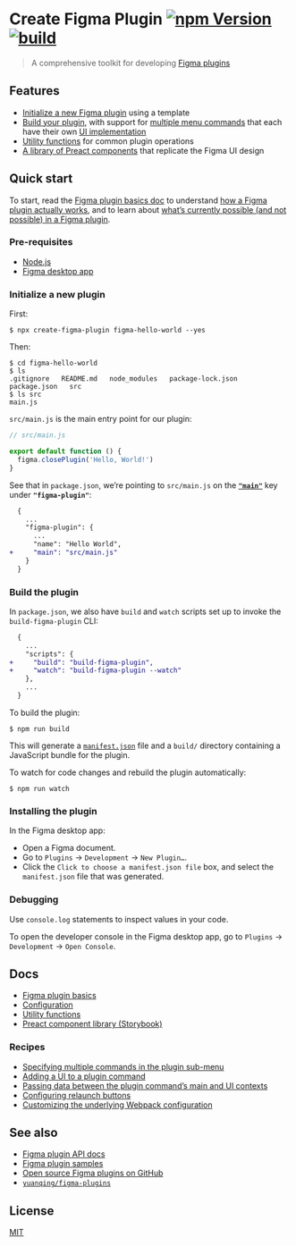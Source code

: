 # Create Figma Plugin [![npm Version](https://img.shields.io/npm/v/create-figma-plugin?cacheSeconds=1800)](https://www.npmjs.com/package/create-figma-plugin) [![build](https://github.com/yuanqing/create-figma-plugin/workflows/build/badge.svg)](https://github.com/yuanqing/create-figma-plugin/actions?query=workflow%3Abuild)

> A comprehensive toolkit for developing [Figma plugins](https://figma.com/plugin-docs/)

## Features

- [Initialize a new Figma plugin](#initialize-a-new-plugin) using a template
- [Build your plugin](#build-the-plugin), with support for [multiple menu commands](/docs/recipes/multiple-commands.md#readme) that each have their own [UI implementation](/docs/recipes/ui.md#readme)
- [Utility functions](/docs/utility-functions.md#readme) for common plugin operations
- [A library of Preact components](https://yuanqing.github.io/create-figma-plugin/) that replicate the Figma UI design

## Quick start

To start, read the [Figma plugin basics doc](/docs/basics.md#readme) to understand [how a Figma plugin actually works](/docs/basics.md#how-a-figma-plugin-works), and to learn about [what’s currently possible (and not possible) in a Figma plugin](/docs/basics.md#what-a-figma-plugin-can-and-cannot-do).

### Pre-requisites

- [Node.js](https://nodejs.org/)
- [Figma desktop app](https://figma.com/downloads/)

### Initialize a new plugin

First:

```
$ npx create-figma-plugin figma-hello-world --yes
```

Then:

```
$ cd figma-hello-world
$ ls
.gitignore   README.md   node_modules   package-lock.json   package.json   src
$ ls src
main.js
```

`src/main.js` is the main entry point for our plugin:

```js
// src/main.js

export default function () {
  figma.closePlugin('Hello, World!')
}
```

See that in `package.json`, we’re pointing to `src/main.js` on the [**`"main"`**](/docs/configuration.md#main) key under **`"figma-plugin"`**:

```diff
  {
    ...
    "figma-plugin": {
      ...
      "name": "Hello World",
+     "main": "src/main.js"
    }
  }
```

### Build the plugin

In `package.json`, we also have `build` and `watch` scripts set up to invoke the `build-figma-plugin` CLI:

```diff
  {
    ...
    "scripts": {
+     "build": "build-figma-plugin",
+     "watch": "build-figma-plugin --watch"
    },
    ...
  }
```

To build the plugin:

```
$ npm run build
```

This will generate a [`manifest.json`](https://figma.com/plugin-docs/manifest/) file and a `build/` directory containing a JavaScript bundle for the plugin.

To watch for code changes and rebuild the plugin automatically:

```
$ npm run watch
```

### Installing the plugin

In the Figma desktop app:

- Open a Figma document.
- Go to `Plugins` → `Development` → `New Plugin…`.
- Click the `Click to choose a manifest.json file` box, and select the `manifest.json` file that was generated.

### Debugging

Use `console.log` statements to inspect values in your code.

To open the developer console in the Figma desktop app, go to `Plugins` → `Development` → `Open Console`.

## Docs

- [Figma plugin basics](/docs/basics.md#readme)
- [Configuration](/docs/configuration.md#readme)
- [Utility functions](/docs/utility-functions.md#readme)
- [Preact component library (Storybook)](https://yuanqing.github.io/create-figma-plugin/)

### Recipes

- [Specifying multiple commands in the plugin sub-menu](/docs/recipes/multiple-commands.md#readme)
- [Adding a UI to a plugin command](/docs/recipes/ui.md#readme)
- [Passing data between the plugin command’s main and UI contexts](/docs/recipes/data-passing.md#readme)
- [Configuring relaunch buttons](/docs/recipes/relaunch-buttons.md#readme)
- [Customizing the underlying Webpack configuration](/docs/recipes/custom-webpack-configuration.md#readme)

## See also

- [Figma plugin API docs](https://figma.com/plugin-docs/api/)
- [Figma plugin samples](https://github.com/figma/plugin-samples)
- [Open source Figma plugins on GitHub](https://github.com/thomas-lowry/figma-plugins-on-github/blob/master/README.md#plugins)
- [`yuanqing/figma-plugins`](https://github.com/yuanqing/figma-plugins)

## License

[MIT](/LICENSE.md)
